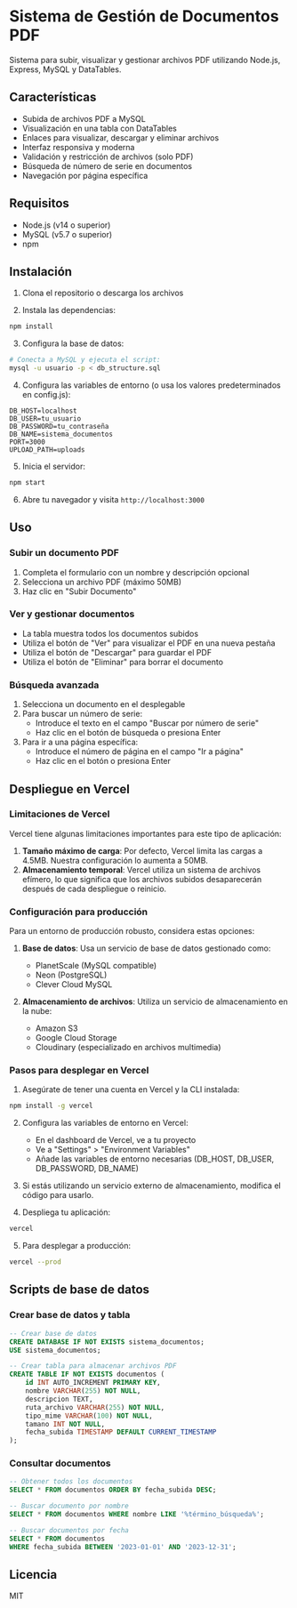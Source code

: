 # Sistema de Gestión de Documentos PDF

Sistema para subir, visualizar y gestionar archivos PDF utilizando Node.js, Express, MySQL y DataTables.

## Características

- Subida de archivos PDF a MySQL
- Visualización en una tabla con DataTables
- Enlaces para visualizar, descargar y eliminar archivos
- Interfaz responsiva y moderna
- Validación y restricción de archivos (solo PDF)
- Búsqueda de número de serie en documentos
- Navegación por página específica

## Requisitos

- Node.js (v14 o superior)
- MySQL (v5.7 o superior)
- npm

## Instalación

1. Clona el repositorio o descarga los archivos

2. Instala las dependencias:
```bash
npm install
```

3. Configura la base de datos:
```bash
# Conecta a MySQL y ejecuta el script:
mysql -u usuario -p < db_structure.sql
```

4. Configura las variables de entorno (o usa los valores predeterminados en config.js):
```
DB_HOST=localhost
DB_USER=tu_usuario
DB_PASSWORD=tu_contraseña
DB_NAME=sistema_documentos
PORT=3000
UPLOAD_PATH=uploads
```

5. Inicia el servidor:
```bash
npm start
```

6. Abre tu navegador y visita `http://localhost:3000`

## Uso

### Subir un documento PDF

1. Completa el formulario con un nombre y descripción opcional
2. Selecciona un archivo PDF (máximo 50MB)
3. Haz clic en "Subir Documento"

### Ver y gestionar documentos

- La tabla muestra todos los documentos subidos
- Utiliza el botón de "Ver" para visualizar el PDF en una nueva pestaña
- Utiliza el botón de "Descargar" para guardar el PDF
- Utiliza el botón de "Eliminar" para borrar el documento

### Búsqueda avanzada

1. Selecciona un documento en el desplegable
2. Para buscar un número de serie:
   - Introduce el texto en el campo "Buscar por número de serie"
   - Haz clic en el botón de búsqueda o presiona Enter
3. Para ir a una página específica:
   - Introduce el número de página en el campo "Ir a página"
   - Haz clic en el botón o presiona Enter

## Despliegue en Vercel

### Limitaciones de Vercel

Vercel tiene algunas limitaciones importantes para este tipo de aplicación:

1. **Tamaño máximo de carga**: Por defecto, Vercel limita las cargas a 4.5MB. Nuestra configuración lo aumenta a 50MB.
2. **Almacenamiento temporal**: Vercel utiliza un sistema de archivos efímero, lo que significa que los archivos subidos desaparecerán después de cada despliegue o reinicio.

### Configuración para producción

Para un entorno de producción robusto, considera estas opciones:

1. **Base de datos**: Usa un servicio de base de datos gestionado como:
   - PlanetScale (MySQL compatible)
   - Neon (PostgreSQL)
   - Clever Cloud MySQL

2. **Almacenamiento de archivos**: Utiliza un servicio de almacenamiento en la nube:
   - Amazon S3
   - Google Cloud Storage
   - Cloudinary (especializado en archivos multimedia)

### Pasos para desplegar en Vercel

1. Asegúrate de tener una cuenta en Vercel y la CLI instalada:
```bash
npm install -g vercel
```

2. Configura las variables de entorno en Vercel:
   - En el dashboard de Vercel, ve a tu proyecto
   - Ve a "Settings" > "Environment Variables"
   - Añade las variables de entorno necesarias (DB_HOST, DB_USER, DB_PASSWORD, DB_NAME)

3. Si estás utilizando un servicio externo de almacenamiento, modifica el código para usarlo.

4. Despliega tu aplicación:
```bash
vercel
```

5. Para desplegar a producción:
```bash
vercel --prod
```

## Scripts de base de datos

### Crear base de datos y tabla

```sql
-- Crear base de datos
CREATE DATABASE IF NOT EXISTS sistema_documentos;
USE sistema_documentos;

-- Crear tabla para almacenar archivos PDF
CREATE TABLE IF NOT EXISTS documentos (
    id INT AUTO_INCREMENT PRIMARY KEY,
    nombre VARCHAR(255) NOT NULL,
    descripcion TEXT,
    ruta_archivo VARCHAR(255) NOT NULL,
    tipo_mime VARCHAR(100) NOT NULL,
    tamano INT NOT NULL,
    fecha_subida TIMESTAMP DEFAULT CURRENT_TIMESTAMP
);
```

### Consultar documentos

```sql
-- Obtener todos los documentos
SELECT * FROM documentos ORDER BY fecha_subida DESC;

-- Buscar documento por nombre
SELECT * FROM documentos WHERE nombre LIKE '%término_búsqueda%';

-- Buscar documentos por fecha
SELECT * FROM documentos 
WHERE fecha_subida BETWEEN '2023-01-01' AND '2023-12-31';
```

## Licencia

MIT 